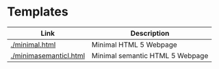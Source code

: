 # Templates

| Link | Description |
| -- | -- |
| [./minimal.html](./minimal.html) | Minimal HTML 5 Webpage |
| [./minimasemanticl.html](./minimasemanticl.html) | Minimal semantic HTML 5 Webpage |
